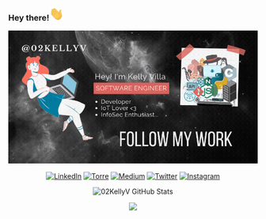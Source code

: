 ### Hey there!<img src="https://github.com/02KellyV/02KellyV/blob/master/Hi.gif" width="29px">
<p align="center"> <img src="https://github.com/02KellyV/02KellyV/blob/master/Bio2.gif" alt="02KellyV" />

<p align="center">
	<a href="https://www.linkedin.com/in/02KellyV"><img src="https://img.shields.io/badge/LinkedIn--_.svg?style=social&logo=linkedin" alt="LinkedIn"></a>
	<a href="https://bio.torre.co/es/02KellyV"><img src="https://img.shields.io/badge/Torre-02kellyv-cddc39?style=social&logo=data%3Aimage%2Fpng%3Bbase64%2CiVBORw0KGgoAAAANSUhEUgAAACoAAAAqCAYAAADFw8lbAAAACXBIWXMAAC4jAAAuIwF4pT92AAAGj0lEQVRYhe2ZCUwUVxjH%2F3vvsgeLggIKCCKeqIVW8EITq1aBFhQUvBrPEA1ivPGoWou1DdZ4hdooNlRRLB5YqtZ61rN4RrEakUNAV%2BTci4U9m5l2cWZFZNnRtIn%2FZJI373vvfb%2B8efPNe9%2BwLBYLmNDoCI%2FQQWHSiHaunB4A2Ko6Y3HeFd2xnOzyC0yM7zDogIFuvgtX%2BmwL6MkPb87%2BtNR0YXtq6eLfflXccMRPm0H79JV3SVjguWrQMPlUAPw3NDffylNlpW1WrLmZV13wTkDdPQSSOUleS6NiOywGIKLaCh%2FpcfFsPUxGC4JDRegXLACLxaI2MV69pEz%2FZk3RytISXdVbA502q1P83EXem%2Fh8lge1vrrKiAN7VMi7oqO17xskwNTZcnRw59LqDQZLZXpa%2Bcp9e56na1QGEyOgPB6bFTWhY%2BSUGR7JXl2EoVSbstaEk79ocOaEFo0NzY%2FD4QCDhzvh01gp3DrSgasq9Y%2F27lKs2Z%2BhyDLozS2CtAj6Yahzry82dN3R2Uc4nFpPPNqTxzQ4mqWGXt%2B6J8LjAWOipAiPlkAoYtNsFQr9jR2bShfnHnnx2gjRLKi3r6h98lq%2FlJAhzjMBNE0D0fb29QYczFBB8dTYKkBbOcvZiJ%2FujNChItv1a7lzU52ZsqpwUeGj%2BooWQXl8NithvtfcqbM913G5rPbUhgUPGpGdqcLDfH2bAG3l142HyPFSfDBASANmAZqc7BdbN6WUrFOrjE3OaKA7fuy1a%2BBQ%2BUzqmM%2BfGbFvdx3u3mpkBNBW3XvzMW2OHJ29eTTL7euqn2fG5U94BTRmknvkivV%2Bx6yGBp0Zx49qcPyoGgZmJvG1YrOBsI%2BdEDNZBqmM09Rse2rp5PS08kwaaM7ZoAtePsIwolxcqMfmlGooa81vl9BGUhkb85e3Q0BPAWnQaU3FIwfe8K%2FXmszk6%2BfuIXDy8hEOtnbbt0v5ziEJqVVmpH1XC%2FO%2FkUok5vj2D5b1I8okqFjC6USEPGuHosf2P%2Bu4idNw%2BdI98oqOnthm2JoqEyorXn4DxBKONyihh7aSTW2JPCxirbGtRYdkNNBCJrmPYDs45jsTlwlHc2YnIjCwf9N9WNgIuLt7kuUXlRXIzs502AcjoPHxn0MofLmRCgkZTF6EHjzI%2F%2B%2BAVldXQS53gVgsIe81GjUaGv7ZSdUpa5lwwQxoTOwniIubhqT5y8j7tLTNOHwki4mhm%2FS%2FeZnegzKt96BMizFQ6kFBIpExDspIeCJUU%2F3y9EuEKmLTbjAYIBQKkb7ne4fHt86ow3mdq9cuQq1WkWUXl3ZISFiAxMQlCAoaYP9g9F2NhQqqpFqIA5i9Ir5Gy5OTUFn5oqmn0WjEw4f37WNkAc4uHGoVyda0w7%2BcH%2FJUJOKQO4mcgyoc3q%2B2G5YQh8OBp2dn8Hl8PK9QQKvV2NV%2FZLgYU2bJrbf6qBG3PUpLdDVNU3f%2BVO0%2Ba5lIFkye6Qwnsf07S5PJhLKyJygsKrALkssDxk%2BSkX6tuvmn6gABCeqM%2BgeIO%2BzNCczn89lu1oYatRkHM5S4cLrebmB7FDJEhNgpMlomxaA310yfcD%2Fwr3vqZ7A9Lgd9JOuzcVvAAVc3fm%2Bqn9JiA3IPqcncEkPpVFK9AgUYN0mKbj0EtPp6rUmxamFB7PnTNZetda9kSiRSLm%2FJat%2FkyPFuyQCEVBuRrcvYWYeSIoNDgJ28uJg6R46efQS2psYzJ2u2bPqqOOW5olFFNbw299Q%2FWNZl3iKvDcEhznHUgEGcEK%2F%2BoUNWhv0nVWLNR8ZIMSpcAi6Pvv6LCurPpX5VknjtUl2zYeKN2byRY1xDExZ4rff1F42gAuvqzTiVq8GpXC25llsSn8%2FCqAgxxkZLIZbQQ1%2FZk8YrO7eUrj6eU3m2pTFanR8Nj%2B4wLGmZ93ZXN34far1OZ8bhTBV%2BP66FxYaXiIlhI5wwLl4GeTtabIRWYyraubV8xd7dT1u1w7Yrkesk5vCTlnVJ%2FCzGbSVfwHah2sqeGMgIYc1R%2BfrzyHjo3%2F2VrHnjsUOVX6euL96oURtbndBqUw7fx08mnz2v09KxUS7ziRwB1aZSmmA2A3L614WQ7swJ1Q8%2FpT9LvXurptxenw79Feka4OSevK77l0EDRDOomRYbWYofG3PXLnuw4N4ddVFbfTHyn2l0hEfIohW%2B37p2xFDqC1dbhbwdm8uWHz5Qds5RH4z9ECPUP1ju6taR60%2BMW1tjKLtxTWn3I25WAP4GQsmeoG3ZYBkAAAAASUVORK5CYII%3D" alt="Torre"></a>
	<a href="https://medium.com/@02KellyV"><img src="https://img.shields.io/badge/Medium-02kellyv-fff?style=social&logo=data%3Aimage%2Fpng%3Bbase64%2CiVBORw0KGgoAAAANSUhEUgAAACoAAAAqCAYAAADFw8lbAAAACXBIWXMAAC4jAAAuIwF4pT92AAADTElEQVRYhe2ZT4hNcRTHP8efMRETNabUsJiUlOX4s0Jmw4ImxVLDSKiJJEoRG5NYjJ0Z8m8hC1IKjX%2FZoFggUpqUQSE0g4YZzNGZ%2Bb3pzXvv3t%2Fv3nlPTc2p273v3vM959vv3HPOPb8nqspokHGjguUY0RLIBDMpIpXAHrsMcNGtqodGSkVE9gMVAao%2FgYNYMrmEMucaeCzL4NIcQG2gnz%2FAmgFMFlFbzSuBBq6NkOjJAB%2F9wLYhTI6BqcDzQCMLUpK0cP8I8NE8DFfA0HygN8DQuZREtwfYfmwRjiXqjJ0PMNYHVKcg%2BizA9s1cXFR5uhuQjROBfUEp7kREVtgrkwSTkSiifYH4jSJSncDfDnfuSoAZEF%2FBf%2B15bqu6M8SRiMwGVgKfLLThFAfFR%2FQC8N6j0ygi0wN8NQLjgTPA7yQkCSBqXeG4R8dK2tY4BRGxDrjJlbW2NK3bB7DOcAL45tFrEpHymOergVnAHVXtKAXRv6ra7TpJnFQBG2Keb3Hn1kC%2FyYm6c4tb3TjZJSJ59kSkBqgDProWXRKiA%2BRUtdP6u0d3LlBf4P5m5%2Be0qmaSqGQrSkD4TXZn%2FxCRMqAhK4lC%2FeZJEqLXgU6P%2FiIRWZr121Z4JnBLVbNrcmlCz2D47fpwgM0DWdeZTtSS0G%2BeJFlRk1PAOw9muYgsFJHFgB2vXDRKSnRYprtk8DUAXAINlSTNn8lLvqK4WuhrAOuBdcAv4GwKv4kBeURdA2grrD4k1lYnA5dV9fP%2FIBpV5FsCPyxaI%2B4XjWjmfqHQ26q%2BBS56bL9U1XsRz0LG8oKEcmWK%2B90fgz3mxoYoiXs9iraic9y5Mgqoqk%2BskEc87o1IIp%2FfxIAl7lznwR%2BNuH9DVb%2Bm8BstBabEOvduqluZWs9U%2BaDAFFnvwTxMOoXmGrCQf8kBWeJUxjhdlaP%2FwWYpD9FHqYm6DbP7EcB2C1eEU8nZXWn2kLSBsMND9I19zEQRPeIBN8U4b3A69srUxOiVJdjfegrMGEbUhe%2BvB%2FgdmBdDwKbV9hiSk4CrgSSzt3YqMp8KVW7WDgG%2BsBobQWQvsDYm3JeAnhTHbaDc3i%2BbHqclKBRdqpq3kyIitkvXkzVuFFXG%2FhUptowRLaoA%2FwAU%2Fbpr9lCHCQAAAABJRU5ErkJggg%3D%3D" alt="Medium"></a>
	<a href="https://twitter.com/02KellyV"><img src="https://img.shields.io/twitter/follow/02KellyV?label=Twitter&style=social" alt="Twitter"></a>
	<a href="https://www.instagram.com/02kellyv/"><img src="https://img.shields.io/badge/02kellyv-ff69b4?style=social&logo=instagram" alt="Instagram"></a>

<p align="center"> <img src="https://github-readme-stats.vercel.app/api?username=02KellyV&show_icons=true&hide_border=true&theme=gotham" alt="02KellyV GitHub Stats" />
<p align="center"> <img src="http://github-readme-streak-stats.herokuapp.com/?user=02KellyV&theme=gotham&date_format=M%20j%5B%2C%20Y%5D&ring=fc7565&fire=fc7565&sideNums=fc7565" />

